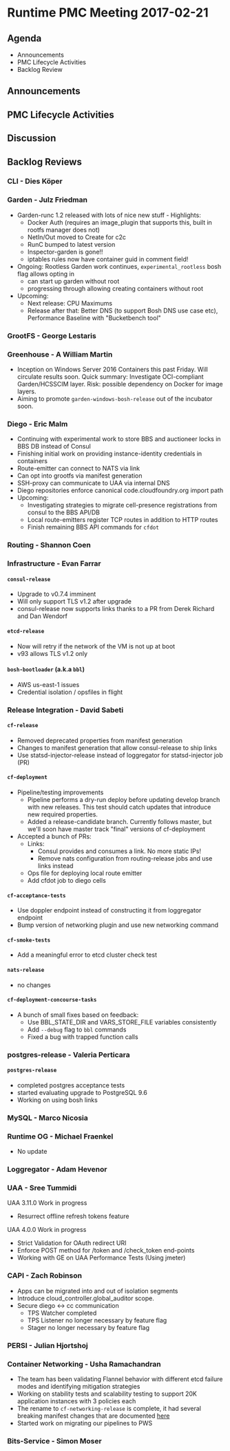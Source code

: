 # Runtime PMC Meeting 2017-02-21

## Agenda

* Announcements
* PMC Lifecycle Activities
* Backlog Review

## Announcements


## PMC Lifecycle Activities


## Discussion


## Backlog Reviews

### CLI - Dies Köper


### Garden - Julz Friedman

- Garden-runc 1.2 released with lots of nice new stuff - Highlights:
  - Docker Auth (requires an image_plugin that supports this, built in rootfs manager does not)
  - NetIn/Out moved to Create for c2c
  - RunC bumped to latest version
  - Inspector-garden is gone!!
  - iptables rules now have container guid in comment field!
- Ongoing: Rootless Garden work continues, `experimental_rootless` bosh flag allows opting in
  - can start up garden without root
  - progressing through allowing creating containers without root
- Upcoming:
  - Next release: CPU Maximums
  - Release after that: Better DNS (to support Bosh DNS use case etc), Performance Baseline with "Bucketbench tool"

### GrootFS - George Lestaris

### Greenhouse - A William Martin

- Inception on Windows Server 2016 Containers this past Friday. Will circulate results soon. Quick summary: Investigate OCI-compliant Garden/HCSSCIM layer. Risk: possible dependency on Docker for image layers.
- Aiming to promote `garden-windows-bosh-release` out of the incubator soon.

### Diego - Eric Malm

- Continuing with experimental work to store BBS and auctioneer locks in BBS DB instead of Consul
- Finishing initial work on providing instance-identity credentials in containers
- Route-emitter can connect to NATS via link
- Can opt into grootfs via manifest generation
- SSH-proxy can communicate to UAA via internal DNS
- Diego repositories enforce canonical code.cloudfoundry.org import path
- Upcoming:
  - Investigating strategies to migrate cell-presence registrations from consul to the BBS API/DB
  - Local route-emitters register TCP routes in addition to HTTP routes
  - Finish remaining BBS API commands for `cfdot`


### Routing - Shannon Coen


### Infrastructure - Evan Farrar

#### `consul-release`
- Upgrade to v0.7.4 imminent
- Will only support TLS v1.2 after upgrade
- consul-release now supports links thanks to a PR from Derek Richard and Dan Wendorf

#### `etcd-release`
- Now will retry if the network of the VM is not up at boot
- v93 allows TLS v1.2 only

#### `bosh-bootloader` (a.k.a `bbl`)
- AWS us-east-1 issues
- Credential isolation / opsfiles in flight

### Release Integration - David Sabeti

#### `cf-release`
- Removed deprecated properties from manifest generation
- Changes to manifest generation that allow consul-release to ship links
- Use statsd-injector-release instead of loggregator for statsd-injector job (PR)

#### `cf-deployment`
- Pipeline/testing improvements
  - Pipeline performs a dry-run deploy before updating develop branch with new releases.
This test should catch updates that introduce new required properties.
  - Added a release-candidate branch. Currently follows master,
but we'll soon have master track "final" versions of cf-deployment
- Accepted a bunch of PRs:
  - Links:
    - Consul provides and consumes a link. No more static IPs!
    - Remove nats configuration from routing-release jobs and use links instead
  - Ops file for deploying local route emitter
  - Add cfdot job to diego cells

#### `cf-acceptance-tests`
- Use doppler endpoint instead of constructing it from loggregator endpoint
- Bump version of networking plugin and use new networking command

#### `cf-smoke-tests`
- Add a meaningful error to etcd cluster check test

#### `nats-release`
- no changes

#### `cf-deployment-concourse-tasks`
- A bunch of small fixes based on feedback:
  - Use BBL_STATE_DIR and VARS_STORE_FILE variables consistently
  - Add `--debug` flag to `bbl` commands
  - Fixed a bug with trapped function calls

### postgres-release - Valeria Perticara

#### `postgres-release`
- completed postgres acceptance tests
- started evaluating upgrade to PostgreSQL 9.6
- Working on using bosh links

### MySQL - Marco Nicosia

### Runtime OG - Michael Fraenkel
- No update

### Loggregator - Adam Hevenor

### UAA - Sree Tummidi

UAA 3.11.0 Work in progress
- Resurrect offline refresh tokens feature

UAA 4.0.0 Work in progress
- Strict Validation for OAuth redirect URI
- Enforce POST method for /token and /check_token end-points
- Working with GE on UAA Performance Tests (Using jmeter)


### CAPI - Zach Robinson
- Apps can be migrated into and out of isolation segments
- Introduce cloud_controller.global_auditor scope.
- Secure diego <-> cc communication
  - TPS Watcher completed
  - TPS Listener no longer necessary by feature flag
  - Stager no longer necessary by feature flag
  
### PERSI - Julian Hjortshoj

### Container Networking - Usha Ramachandran
- The team has been validating Flannel behavior with different etcd failure modes and identifying mitigation strategies
- Working on stability tests and scalability testing to support 20K application instances with 3 policies each
- The rename to `cf-networking-release` is complete, it had several breaking manifest changes that are documented [here](https://github.com/cloudfoundry-incubator/cf-networking-release/blob/develop/docs/manifest-changelog.md)
- Started work on migrating our pipelines to PWS

### Bits-Service - Simon Moser
